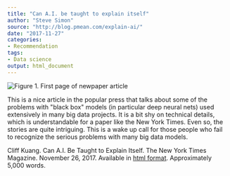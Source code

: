 ```yaml
---
title: "Can A.I. be taught to explain itself"
author: "Steve Simon"
source: "http://blog.pmean.com/explain-ai/"
date: "2017-11-27"
categories:
- Recommendation
tags:
- Data science
output: html_document
---
```


![Figure 1. First page of newpaper article](http://www.pmean.com/new-images/17/explain-ai01.png)

<div class="notes">

This is a nice article in the popular press that talks about some of the
problems with "black box" models (in particular deep neural nets) used
extensively in many big data projects. It is a bit shy on technical
details, which is understandable for a paper like the New York Times.
Even so, the stories are quite intriguing. This is a wake up call for
those people who fail to recognize the serious problems with many big
data models.

Cliff Kuang. Can A.I. Be Taught to Explain Itself. The New York Times
Magazine. November 26, 2017. Available in [html format][kua1]. Approximately 5,000 words.

[kua1]: https://www.nytimes.com/2017/11/21/magazine/can-ai-be-taught-to-explain-itself.html

</div>
